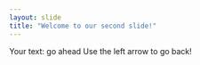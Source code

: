 ```yaml
---
layout: slide
title: "Welcome to our second slide!"
---
```

Your text: go ahead
Use the left arrow to go back!

